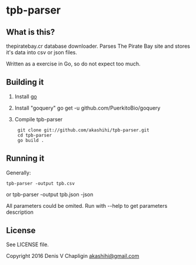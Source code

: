 # tpb-parser

## What is this?

thepiratebay.cr database downloader. Parses The Pirate Bay site and stores it's data into csv or json files.

Written as a exercise in Go, so do not expect too much.

## Building it

1. Install [go](http://golang.org/doc/install)

2. Install "goquery" go get -u github.com/PuerkitoBio/goquery

4. Compile tpb-parser

        git clone git://github.com/akashihi/tpb-parser.git
        cd tpb-parser
        go build .

## Running it

Generally:

    tpb-parser -output tpb.csv 
or 
    tpb-parser -output tpb.json -json

All parameters could be omited. Run with --help to get parameters description

## License 

See LICENSE file.

Copyright 2016 Denis V Chapligin <akashihi@gmail.com>
